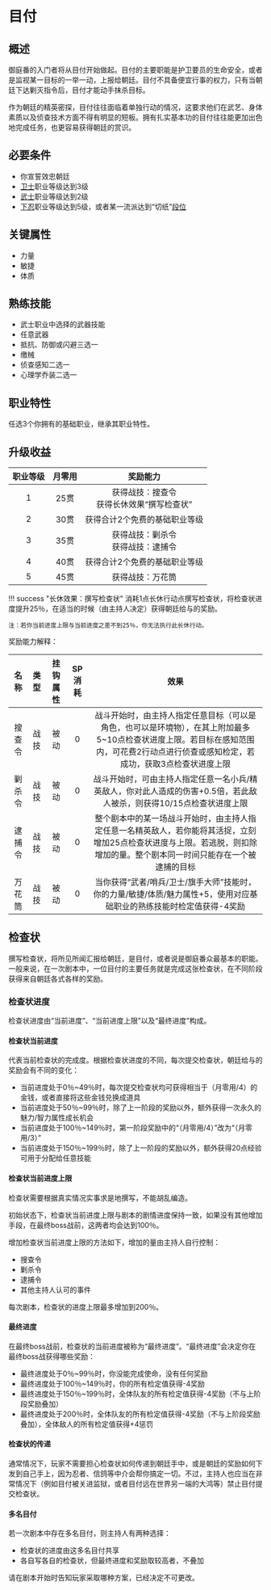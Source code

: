 # 目付

## 概述

御庭番的入门者将从目付开始做起。目付的主要职能是护卫要员的生命安全，或者是监视某一目标的一举一动，上报给朝廷。目付不具备便宜行事的权力，只有当朝廷下达剿灭指令后，目付才能动手抹杀目标。

作为朝廷的精英密探，目付往往面临着单独行动的情况，这要求他们在武艺、身体素质以及侦查技术方面不得有明显的短板。拥有扎实基本功的目付往往能更加出色地完成任务，也更容易获得朝廷的赏识。

## 必要条件

* 你宣誓效忠朝廷
* <a href="../../../basicJob/Guard" target="_blank">卫士</a>职业等级达到3级
* <a href="../../bakufu/samurai" target="_blank">武士</a>职业等级达到2级
* <a href="../../shinobi_yashiki/genin" target="_blank">下忍</a>职业等级达到5级，或者某一流派达到“切纸”<a href="../../dan" target="_blank">段位</a>

## 关键属性

* 力量
* 敏捷
* 体质

## 熟练技能

* 武士职业中选择的武器技能
* 任意武器
* 抵抗、防御或闪避三选一
* 缴械
* 侦查感知二选一
* 心理学乔装二选一

## 职业特性

任选3个你拥有的基础职业，继承其职业特性。

## 升级收益

职业等级|月零用|奖励能力
:--:|:--:|:--:
1|25贯|获得战技：搜查令<br>获得长休效果“撰写检查状”
2|30贯|获得合计2个免费的基础职业等级
3|35贯|获得战技：剿杀令<br>获得战技：逮捕令
4|40贯|获得合计2个免费的基础职业等级
5|45贯|获得战技：万花筒

!!! success "长休效果：撰写检查状"
    消耗1点长休行动点撰写检查状，将检查状进度提升25％，在适当的时候（由主持人决定）获得朝廷给与的奖励。

    注：若你当前进度上限与当前进度之差不到25％，你无法执行此长休行动。

奖励能力解释：

名称|类型|挂钩属性|SP消耗|效果
:--:|:--:|:--:|:--:|:--:
搜查令|战技|被动|0|战斗开始时，由主持人指定任意目标（可以是角色，也可以是环境物），在其上附加最多5~10点检查状进度上限。若目标在感知范围内，可花费2行动点进行侦查或感知检定，若成功，获取3点检查状进度上限
剿杀令|战技|被动|0|战斗开始时，可由主持人指定任意一名小兵/精英敌人，你对此人造成的伤害+0.5倍，若此敌人被杀，则获得10/15点检查状进度上限
逮捕令|战技|被动|0|整个剧本中的某一场战斗开始时，由主持人指定任意一名精英敌人，若你能将其活捉，立刻增加25点检查状进度与上限。若逃脱，则扣除增加的量。整个剧本同一时间只能存在一个被逮捕的目标
万花筒|战技|被动|0|当你获得“武者/哨兵/卫士/旗手大师”技能时，你的力量/敏捷/体质/魅力属性+5，使用对应基础职业的熟练技能时检定值获得-4奖励

## 检查状

撰写检查状，将所见所闻汇报给朝廷，是目付，或者说是御庭番众最基本的职能。一般来说，在一次剧本中，一位目付的主要任务就是完成这张检查状，在不同阶段获得来自朝廷各式各样的奖励。

### 检查状进度

检查状进度由“当前进度”、“当前进度上限”以及“最终进度”构成。

#### 检查状当前进度

代表当前检查状的完成度。根据检查状进度的不同，每次提交检查状，朝廷给与的奖励会有不同的变化：

* 当前进度处于0％~49％时，每次提交检查状均可获得相当于（月零用/4）的金钱，或者直接将这些金钱兑换成道具
* 当前进度处于50％~99％时，除了上一阶段的奖励以外，额外获得一次永久的魅力/智力属性成长机会
* 当前进度处于100％~149％时，第一阶段奖励中的“（月零用/4）”改为“（月零用/3）”
* 当前进度处于150％~199％时，除了上一阶段的奖励以外，额外获得20点经验可用于分配给任意技能

#### 检查状当前进度上限

检查状需要根据真实情况实事求是地撰写，不能胡乱编造。

初始状态下，检查状当前进度上限与剧本的剧情进度保持一致，如果没有其他增加手段，在最终boss战前，这两者均会达到100％。

增加检查状当前进度上限的方法如下，增加的量由主持人自行控制：

* 搜查令
* 剿杀令
* 逮捕令
* 其他主持人认可的事件

每次剧本，检查状的进度上限最多增加到200％。

#### 最终进度

在最终boss战前，检查状的当前进度被称为“最终进度”。“最终进度”会决定你在最终boss战获得哪些奖励：

* 最终进度处于0％~99％时，你没能完成使命，没有任何奖励
* 最终进度处于100％~149％时，你的所有检定值获得-4奖励
* 最终进度处于150％~199％时，全体队友的所有检定值获得-4奖励（不与上阶段奖励叠加）
* 最终进度处于200％时，全体队友的所有检定值获得-4奖励（不与上阶段奖励叠加），全体敌人的所有检定值获得+4惩罚

#### 检查状的传递

通常情况下，玩家不需要担心检查状如何传递到朝廷手中，或是朝廷的奖励如何下发到自己手上，因为忍者、信鸽等中介会帮你搞定一切。不过，主持人也应当在非常情况下（例如目付被关进监狱，或者目付远在世界另一端的大鸿等）禁止目付提交检查状。

#### 多名目付

若一次剧本中存在多名目付，则主持人有两种选择：

* 检查状的进度由这多名目付共享
* 各自写各自的检查状，但最终进度和奖励取较高者，不叠加

请在剧本开始时告知玩家采取哪种方案，已经决定不可更改。